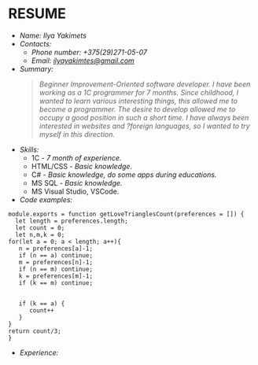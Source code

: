 # RESUME

+ *Name: Ilya Yakimets*  
+ *Contacts:*  
    - *Phone number: +375(29)271-05-07*
    - *Email: <ilyayakimtes@gmail.com>*
+ *Summary:*
    >*Beginner Improvement-Oriented software developer. I have been working as a 1C programmer for 7 months. Since childhood, I wanted to learn various interesting things, this allowed me to become a programmer. The desire to develop allowed me to occupy a good position in such a short time. I have always been interested in websites and ?foreign languages, so I wanted to try myself in this direction.* 
+ *Skills:*
    - 1C - *7 month of experience.* 
    - HTML/CSS - *Basic knowledge.*
    - C# - *Basic knowledge, do some apps during educations.*
    - MS SQL - *Basic knowledge.*
    - MS Visual Studio, VSCode.
+ *Code examples:* 
```
module.exports = function getLoveTrianglesCount(preferences = []) {
  let length = preferences.length;
  let count = 0;
  let n,m,k = 0;
for(let a = 0; a < length; a++){
   n = preferences[a]-1;
   if (n == a) continue;
   m = preferences[n]-1;
   if (n == m) continue;
   k = preferences[m]-1;
   if (k == m) continue;


   if (k == a) {
      count++
   }
}
return count/3;
}
```
+ *Experience:*

